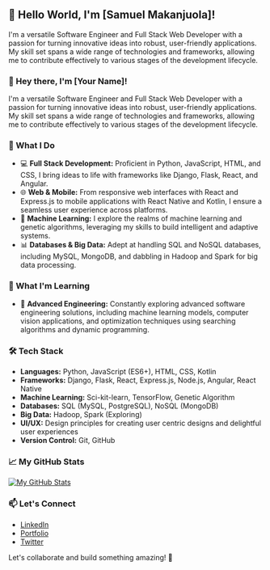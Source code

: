 ## 👋 Hello World, I'm [Samuel Makanjuola]!

I'm a versatile Software Engineer and Full Stack Web Developer with a passion for turning innovative ideas into robust, user-friendly applications. My skill set spans a wide range of technologies and frameworks, allowing me to contribute effectively to various stages of the development lifecycle.

### 👋 Hey there, I'm [Your Name]!

I'm a versatile Software Engineer and Full Stack Web Developer with a passion for turning innovative ideas into robust, user-friendly applications. My skill set spans a wide range of technologies and frameworks, allowing me to contribute effectively to various stages of the development lifecycle.

### 🚀 What I Do

- 💻 **Full Stack Development:** Proficient in Python, JavaScript, HTML, and CSS, I bring ideas to life with frameworks like Django, Flask, React, and Angular.
- 🌐 **Web & Mobile:** From responsive web interfaces with React and Express.js to mobile applications with React Native and Kotlin, I ensure a seamless user experience across platforms.
- 🤖 **Machine Learning:** I explore the realms of machine learning and genetic algorithms, leveraging my skills to build intelligent and adaptive systems.
- 📊 **Databases & Big Data:** Adept at handling SQL and NoSQL databases, including MySQL, MongoDB, and dabbling in Hadoop and Spark for big data processing.

### 🌱 What I'm Learning

- 🧠 **Advanced Engineering:** Constantly exploring advanced software engineering solutions, including machine learning models, computer vision applications, and optimization techniques using searching algorithms and dynamic programming.

### 🛠️ Tech Stack

- **Languages:** Python, JavaScript (ES6+), HTML, CSS, Kotlin
- **Frameworks:** Django, Flask, React, Express.js, Node.js, Angular, React Native
- **Machine Learning:** Sci-kit-learn, TensorFlow, Genetic Algorithm
- **Databases:** SQL (MySQL, PostgreSQL), NoSQL (MongoDB)
- **Big Data:** Hadoop, Spark (Exploring)
- **UI/UX:** Design principles for creating user centric designs and delightful user experiences
- **Version Control:** Git, GitHub

### 📈 My GitHub Stats

[![My GitHub Stats](https://github-readme-stats.vercel.app/api?username=bidmak&show_icons=true&hide_title=true)](https://github.com/bidmak)

### 📫 Let's Connect

- [LinkedIn](https://www.linkedin.com/in/samuel-makanjuola-8118a0212/)
- [Portfolio](https://www.samuelbidmak.com)
- [Twitter](https://twitter.com/bidmak007)

Let's collaborate and build something amazing! 🚀
